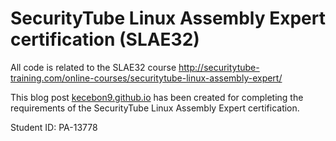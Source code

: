 # SecurityTube Linux Assembly Expert certification (SLAE32)

All code is related to the SLAE32 course http://securitytube-training.com/online-courses/securitytube-linux-assembly-expert/

This blog post [kecebon9.github.io](https://kecebon9.github.io/) has been created for completing the requirements of the SecurityTube Linux Assembly Expert certification.

Student ID: PA-13778